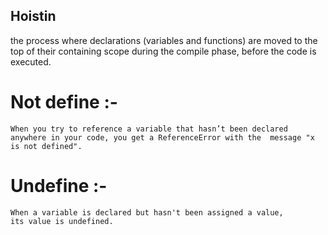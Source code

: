    Hoistin
   ---------
  the process where declarations (variables and functions) are moved to the top of their containing scope
  during the compile phase, before the code is executed.

  # Not define :-
    When you try to reference a variable that hasn’t been declared
    anywhere in your code, you get a ReferenceError with the  message "x is not defined".


   # Undefine :- 
    When a variable is declared but hasn't been assigned a value,
    its value is undefined.
